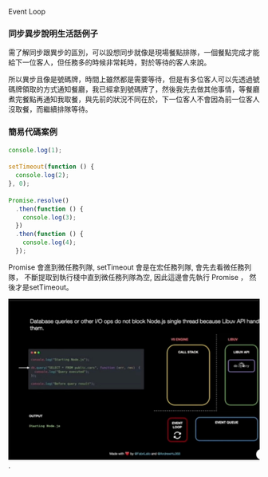 Event Loop 

### 同步異步說明生活話例子
需了解同步跟異步的區別，可以設想同步就像是現場餐點排隊，一個餐點完成才能給下一位客人，但任務多的時候非常耗時，對於等待的客人來說。

所以異步且像是號碼牌，時間上雖然都是需要等待，但是有多位客人可以先透過號碼牌領取的方式通知餐廳，我已經拿到號碼牌了，然後我先去做其他事情，等餐廳煮完餐點再通知我取餐，與先前的狀況不同在於，下一位客人不會因為前一位客人沒取餐，而繼續排隊等待。


### 簡易代碼案例
```js
console.log(1);

setTimeout(function () {
  console.log(2);
}, 0);

Promise.resolve()
  .then(function () {
    console.log(3);
  })
  .then(function () {
    console.log(4);
  });
```
Promise 會進到微任務列隊,
setTimeout 會是在宏任務列隊,
會先去看微任務列隊，
不斷提取到執行棧中直到微任務列隊為空,
因此這邊會先執行 Promise ，
然後才是setTimeout。

![event loop示意圖](https://github.com/Vic428-human/Interview-question-memo/blob/8e76d1fa25b1c0739d984a71da2d58e60a5334d5/Screenshot_2025-05-08-10-15-48-734_com.google.android.youtube-edit.jpg).
